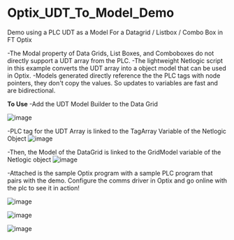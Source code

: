 # Optix_UDT_To_Model_Demo
Demo using a PLC UDT as a Model For a Datagrid / Listbox / Combo Box in FT Optix

-The Modal property of Data Grids, List Boxes, and Comboboxes do not directly support a UDT array from the PLC.
-The lightweight Netlogic script in this example converts the UDT array into a object model that can be used in Optix.
-Models generated directly reference the the PLC tags with node pointers, they don't copy the values. So updates to variables are fast and are bidirectional.

**To Use**
-Add the UDT Model Builder to the Data Grid

![image](https://github.com/user-attachments/assets/11d6182b-dc4c-47e2-acc7-59fde3c26de1)


-PLC tag for the UDT Array is linked to the TagArray Variable of the Netlogic Object
![image](https://github.com/user-attachments/assets/8abdf775-6c37-41d6-8fb1-26a57107fc14)


-Then, the Model of the DataGrid is linked to the GridModel variable of the Netlogic object
![image](https://github.com/user-attachments/assets/d59b74d1-9138-454c-a76c-3e8b8aecdbf1)


-Attached is the sample Optix program with a sample PLC program that pairs with the demo. Configure the comms driver in Optix and go online with the plc to see it in action!

![image](https://github.com/user-attachments/assets/5d5ad579-dc00-4a16-8e9c-180fde88217c)

![image](https://github.com/user-attachments/assets/db0490da-2497-4f86-8dd8-e4c6b5effc9b)

![image](https://github.com/user-attachments/assets/714fcfa5-e8e8-471f-a054-78d08d3dd6d9)




